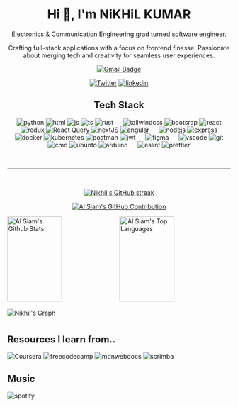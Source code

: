 <h1 align="center">Hi 👋, I'm NiKHiL KUMAR</h1>

<!-- - 👋 Hi, I’m Nikhil Kumar
- 👀 I’m interested in ...
- 🌱 I’m currently learning ...
- 💞️ I’m looking to collaborate on ...
- 📫 How to reach me ... -->

<p align="center">
Electronics & Communication Engineering grad turned software engineer. 

</p>
<p align="center"> 
Crafting full-stack applications with a focus on frontend finesse. Passionate about merging tech and creativity for seamless user experiences.

</p>

<div align="center">


[![Gmail Badge](https://img.shields.io/badge/-Nikhil_Kumar-c14438?style=flat-square&logo=Gmail&logoColor=white&link=mailto:nikhilkumarofficial23@gmail.com)](mailto:nikhilkumarofficial23@gmail.com)

[![Twitter](https://img.shields.io/badge/X-000000?style=for-the-badge&logo=x&logoColor=white)](https://x.com/nikhilkr_tw)
[![linkedin](https://img.shields.io/badge/LinkedIn-0077B5?style=for-the-badge&logo=linkedin&logoColor=white)](https://www.linkedin.com/in/nikhilkr-li/)


</div>


<!-- <img src="https://arweave.net/DYK8GrQjXMxgzkZx4mF69Q66EA7_OkdPBvnDbDdYkt8" alt="image" width="500" height="500"> -->

<div align="center">

## Tech Stack

![python](https://img.shields.io/badge/Python-FFD43B?style=for-the-badge&logo=python&logoColor=blue)
![html](https://img.shields.io/badge/HTML5-E34F26?style=for-the-badge&logo=html5&logoColor=white)
![js](https://img.shields.io/badge/JavaScript-323330?style=for-the-badge&logo=javascript&logoColor=F7DF1E)
![ts](https://img.shields.io/badge/TypeScript-007ACC?style=for-the-badge&logo=typescript&logoColor=white)
![rust](https://img.shields.io/badge/Rust-000000?style=for-the-badge&logo=rust&logoColor=white)
&ensp;&ensp;
![tailwindcss](https://img.shields.io/badge/Tailwind_CSS-38B2AC?style=for-the-badge&logo=tailwind-css&logoColor=white)
![bootsrap](https://img.shields.io/badge/Bootstrap-563D7C?style=for-the-badge&logo=bootstrap&logoColor=white)
![react](https://img.shields.io/badge/React-20232A?style=for-the-badge&logo=react&logoColor=61DAFB)
![redux](https://img.shields.io/badge/Redux-593D88?style=for-the-badge&logo=redux&logoColor=white)
![React Query](https://img.shields.io/badge/-React_Query-FF4154?style=for-the-badge&logo=react%20query&logoColor=white)
![nextJS](https://img.shields.io/badge/next.js-000000?style=for-the-badge&logo=nextdotjs&logoColor=white)
![angular](https://img.shields.io/badge/Angular-DD0031?style=for-the-badge&logo=angular&logoColor=white)
&ensp;&ensp;
![nodejs](https://img.shields.io/badge/Node.js-339933?style=for-the-badge&logo=nodedotjs&logoColor=white)
![express](https://img.shields.io/badge/Express.js-000000?style=for-the-badge&logo=express&logoColor=white)
![docker](https://img.shields.io/badge/Docker-2CA5E0?style=for-the-badge&logo=docker&logoColor=white)
![kubernetes](https://img.shields.io/badge/kubernetes-326ce5.svg?&style=for-the-badge&logo=kubernetes&logoColor=white)
![postman](https://img.shields.io/badge/Postman-FF6C37?style=for-the-badge&logo=Postman&logoColor=white)
![jwt](https://img.shields.io/badge/JWT-000000?style=for-the-badge&logo=JSON%20web%20tokens&logoColor=white)
&ensp;&ensp;
![figma](https://img.shields.io/badge/Figma-F24E1E?style=for-the-badge&logo=figma&logoColor=white)
&ensp;&ensp;
![vscode](https://img.shields.io/badge/VSCode-0078D4?style=for-the-badge&logo=visual%20studio%20code&logoColor=white)
![git](https://img.shields.io/badge/GIT-E44C30?style=for-the-badge&logo=git&logoColor=white)
![cmd](https://img.shields.io/badge/windows%20terminal-4D4D4D?style=for-the-badge&logo=windows%20terminal&logoColor=white)
![ubunto](https://img.shields.io/badge/Ubuntu-E95420?style=for-the-badge&logo=ubuntu&logoColor=white)
![arduino](https://img.shields.io/badge/Arduino-00979D?style=for-the-badge&logo=Arduino&logoColor=white)
&ensp;&ensp;
![eslint](https://img.shields.io/badge/eslint-3A33D1?style=for-the-badge&logo=eslint&logoColor=white)
![prettier](https://img.shields.io/badge/prettier-1A2C34?style=for-the-badge&logo=prettier&logoColor=F7BA3E)

</div>

<br/>
<hr/>
<br/>


<p align="center">
  <a href="https://github.com/nikhilkr23">
    <img src="https://github-readme-streak-stats.herokuapp.com/?user=nikhilkr23" alt="Nikhil's GitHub streak"/>
  </a>
</p>

<p align="center">
  <a href="https://github.com/nikhilkr23">
    <img src="https://github-profile-summary-cards.vercel.app/api/cards/profile-details?username=nikhilkr23&theme=default&border=06b6d4" alt="Al Siam's GitHub Contribution"/>
  </a>
</p>

<a> 
    <a href="https://github.com/nikhilkr23"><img alt="Al Siam's Github Stats" src="https://denvercoder1-github-readme-stats.vercel.app/api?username=nikhilkr23&show_icons=true&count_private=true&theme=react&border_color=06b6d4&title_color=06b6d4" height="192px" width="49.5%"/></a>
  <a href="https://github.com/nikhilkr23"><img alt="Al Siam's Top Languages" src="https://denvercoder1-github-readme-stats.vercel.app/api/top-langs/?username=nikhilkr23&langs_count=8&layout=compact&theme=react&border_color=06b6d4&title_color=06b6d4" height="192px" width="49.5%"/></a>
  <br/>
</a>



![Nikhil's Graph](https://github-readme-activity-graph.vercel.app/graph?username=nikhilkr23&custom_title=Nikhil's%20GitHub%20Activity%20Graph&bg_color=0D1117&color=06b6d4&line=a5f3fc&point=0891b2&area_color=06b6d4&title_color=06b6d4&area=true)

#

## Resources I learn from..

![Coursera](https://img.shields.io/badge/Coursera-0056D2?style=for-the-badge&logo=Coursera&logoColor=white)
![freecodecamp](https://img.shields.io/badge/freecodecamp-27273D?style=for-the-badge&logo=freecodecamp&logoColor=white)
![mdnwebdocs](https://img.shields.io/badge/MDN_Web_Docs-black?style=for-the-badge&logo=mdnwebdocs&logoColor=white)
![scrimba](https://img.shields.io/badge/scrimba-2B283A?style=for-the-badge&logo=scrimba&logoColor=white)

## Music

![spotify](https://img.shields.io/badge/Spotify-1ED760?&style=for-the-badge&logo=spotify&logoColor=white)

<!-- built-in themes: dark, radical, merko, gruvbox, tokyonight, onedark, cobalt, synthwave, highcontrast, dracula -->

<!-- ![counter](https://hits.seeyoufarm.com/api/count/incr/badge.svg?url=https%3A%2F%2Fgithub.com%2F{NiKHiLkr23}1212%2Fhit-counter) -->


<!-- ![trophy](https://github-profile-trophy.vercel.app/?username=NiKHiLkr23) -->

